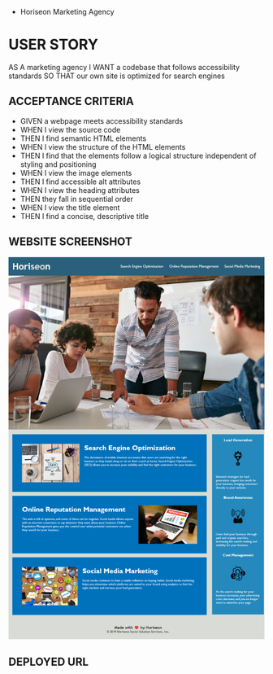* Horiseon Marketing Agency

# USER STORY
AS A marketing agency
I WANT a codebase that follows accessibility standards
SO THAT our own site is optimized for search engines

## ACCEPTANCE CRITERIA
* GIVEN a webpage meets accessibility standards
* WHEN I view the source code
* THEN I find semantic HTML elements
* WHEN I view the structure of the HTML elements
* THEN I find that the elements follow a logical structure independent of styling and positioning
* WHEN I view the image elements
* THEN I find accessible alt attributes
* WHEN I view the heading attributes
* THEN they fall in sequential order
* WHEN I view the title element
* THEN I find a concise, descriptive title

## 

## WEBSITE SCREENSHOT
![APP SCREENSHOT](./assets/images/Horiseon%20Website.png)

## DEPLOYED URL